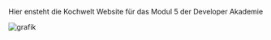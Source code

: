 <p align="center">

Hier ensteht die Kochwelt Website für das Modul 5 der Developer Akademie

</p>


![grafik](https://github.com/user-attachments/assets/19684867-2014-497a-a833-ac082ad3fcab)

